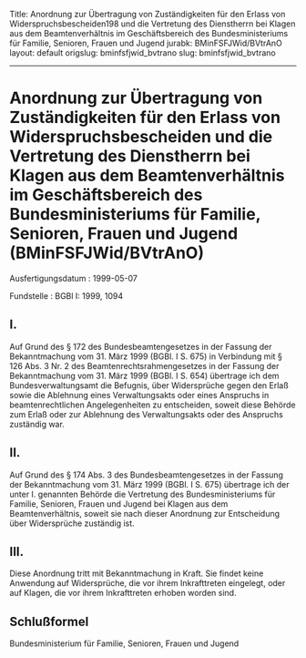 Title: Anordnung zur Übertragung von Zuständigkeiten für den Erlass von Widerspruchsbescheiden198
  und die Vertretung des Dienstherrn bei Klagen aus dem Beamtenverhältnis im Geschäftsbereich
  des Bundesministeriums für Familie, Senioren, Frauen und Jugend
jurabk: BMinFSFJWid/BVtrAnO
layout: default
origslug: bminfsfjwid_bvtrano
slug: bminfsfjwid_bvtrano

---

# Anordnung zur Übertragung von Zuständigkeiten für den Erlass von Widerspruchsbescheiden und die Vertretung des Dienstherrn bei Klagen aus dem Beamtenverhältnis im Geschäftsbereich des Bundesministeriums für Familie, Senioren, Frauen und Jugend (BMinFSFJWid/BVtrAnO)

Ausfertigungsdatum
:   1999-05-07

Fundstelle
:   BGBl I: 1999, 1094



## I.

Auf Grund des § 172 des Bundesbeamtengesetzes in der Fassung der
Bekanntmachung vom 31. März 1999 (BGBl. I S. 675) in Verbindung mit §
126 Abs. 3 Nr. 2 des Beamtenrechtsrahmengesetzes in der Fassung der
Bekanntmachung vom 31. März 1999 (BGBl. I S. 654) übertrage ich dem
Bundesverwaltungsamt die Befugnis, über Widersprüche gegen den Erlaß
sowie die Ablehnung eines Verwaltungsakts oder eines Anspruchs in
beamtenrechtlichen Angelegenheiten zu entscheiden, soweit diese
Behörde zum Erlaß oder zur Ablehnung des Verwaltungsakts oder des
Anspruchs zuständig war.


## II.

Auf Grund des § 174 Abs. 3 des Bundesbeamtengesetzes in der Fassung
der Bekanntmachung vom 31. März 1999 (BGBl. I S. 675) übertrage ich
der unter I. genannten Behörde die Vertretung des Bundesministeriums
für Familie, Senioren, Frauen und Jugend bei Klagen aus dem
Beamtenverhältnis, soweit sie nach dieser Anordnung zur Entscheidung
über Widersprüche zuständig ist.


## III.

Diese Anordnung tritt mit Bekanntmachung in Kraft. Sie findet keine
Anwendung auf Widersprüche, die vor ihrem Inkrafttreten eingelegt,
oder auf Klagen, die vor ihrem Inkrafttreten erhoben worden sind.


## Schlußformel

Bundesministerium für Familie, Senioren, Frauen und Jugend


